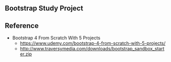 ## Bootstrap Study Project 


## Reference 
  - Bootstrap 4 From Scratch With 5 Projects
    - https://www.udemy.com/bootstrap-4-from-scratch-with-5-projects/
    - http://www.traversymedia.com/downloads/bootstrap_sandbox_starter.zip
